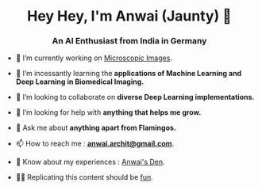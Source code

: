 <h1 align="center">Hey Hey, I'm Anwai (Jaunty) 👋</h1>
<h3 align="center">An AI Enthusiast from India in Germany</h3>

<!--- <p align="left"> <img src="https://komarev.com/ghpvc/?username=anwai98&label=Profile%20views&color=0e75b6&style=flat" alt="anwai98" /> </p>

<p align="left"> <a href="https://twitter.com/anwaiarchit" target="blank"><img src="https://img.shields.io/twitter/follow/anwaiarchit?logo=twitter&style=for-the-badge" alt="anwaiarchit" /></a> </p> --->

- 🔭 I’m currently working on [Microscopic Images](https://user.informatik.uni-goettingen.de/~pape41/).

- 🌱 I’m incessantly learning the **applications of Machine Learning and Deep Learning in Biomedical Imaging.**

- 👯 I’m looking to collaborate on **diverse Deep Learning implementations.**

- 🤝 I’m looking for help with **anything that helps me grow.**

- 💬 Ask me about **anything apart from Flamingos.**

- 📫 How to reach me : **anwai.archit@gmail.com**.

- 📄 Know about my experiences : [Anwai's Den](https://anwai98.github.io/).

- :scientist: Replicating this content should be [fun](https://rahuldkjain.github.io/gh-profile-readme-generator/).

